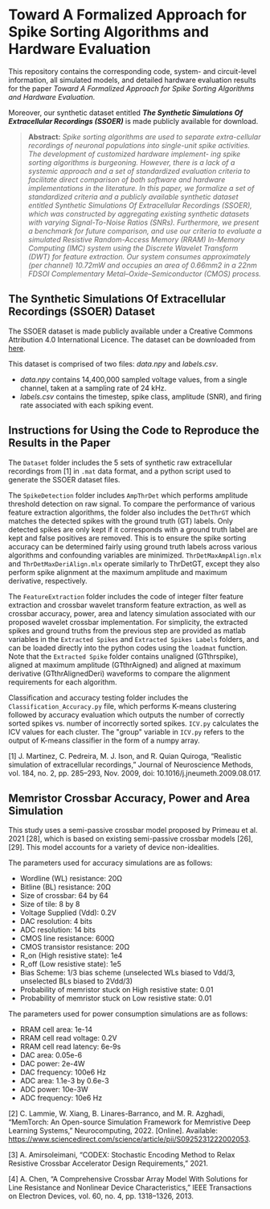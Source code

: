 # Toward A Formalized Approach for Spike Sorting Algorithms and Hardware Evaluation

This repository contains the corresponding code, system- and circuit-level information, all simulated models, and detailed hardware evaluation results for the paper *Toward A Formalized Approach for Spike Sorting Algorithms and Hardware Evaluation.*

Moreover, our synthetic dataset entitled ***The Synthetic Simulations Of Extracellular Recordings (SSOER)*** is made publicly available for download.

>
> **Abstract:** _Spike sorting algorithms are used to separate extra-cellular recordings of neuronal populations into single-unit spike
activities. The development of customized hardware implement- ing spike sorting algorithms is burgeoning. However, there is a lack of a systemic approach and a set of standardized evaluation criteria to facilitate direct comparison of both software and hardware implementations in the literature. In this paper, we formalize a set of standardized criteria and a publicly available synthetic dataset entitled Synthetic Simulations Of Extracellular Recordings (SSOER), which was constructed by aggregating existing synthetic datasets with varying Signal-To-Noise Ratios (SNRs). Furthermore, we present a benchmark for future comparison, and use our criteria to evaluate a simulated Resistive Random-Access Memory (RRAM) In-Memory Computing (IMC) system using the Discrete Wavelet Transform (DWT) for feature extraction. Our system consumes approximately (per channel) 10.72mW and occupies an area of 0.66mm2 in a 22nm FDSOI Complementary Metal–Oxide–Semiconductor (CMOS) process._

## The Synthetic Simulations Of Extracellular Recordings (SSOER) Dataset
The SSOER dataset is made publicly available under a Creative Commons Attribution 4.0 International Licence.
The dataset can be downloaded from [here](TBD).

This dataset is comprised of two files: *data.npy* and *labels.csv*.

* *data.npy* contains 14,400,000 sampled voltage values, from a single channel, taken at a sampling rate of 24 kHz. 
* *labels.csv* contains the timestep, spike class, amplitude (SNR), and firing rate associated with each spiking event.

## Instructions for Using the Code to Reproduce the Results in the Paper
The `Dataset` folder includes the 5 sets of synthetic raw extracellular recordings from [1] in `.mat` data format, and a python script used to generate the SSOER dataset files.


The `SpikeDetection` folder includes `AmpThrDet` which performs amplitude threshold detection on raw signal. To compare the performance of various feature extraction algorithms, the folder also includes the `DetThrGT` which matches the detected spikes with the ground truth (GT) labels. Only detected spikes are only kept if it corresponds with a ground truth label are kept and false positives are removed. This is to ensure the spike sorting accuracy can be determined fairly using ground truth labels across various algorithms and confounding variables are minimized. `ThrDetMaxAmpAlign.mlx` and `ThrDetMaxDeriAlign.mlx` operate similarly to ThrDetGT, except they also perform spike alignment at the maximum amplitude and maximum derivative, respectively.

The `FeatureExtraction` folder includes the code of integer filter feature extraction and crossbar wavelet transform feature extraction, as well as crossbar accuracy, power, area and latency simulation associated with our proposed wavelet crossbar implementation. For simplicity, the extracted spikes and ground truths from the previous step are provided as matlab variables in the `Extracted Spikes` and `Extracted Spikes Labels` folders, and can be loaded directly into the python codes using the `loadmat` function. Note that the `Extracted Spike` folder contains unaligned (GTthrspike), aligned at maximum amplitude (GTthrAigned) and aligned at maximum derivative (GTthrAlignedDeri) waveforms to compare the alignment requirements for each algorithm.

Classification and accuracy testing folder includes the `Classification_Accuracy.py` file, which performs K-means clustering followed by accuracy evaluation which outputs the number of correctly sorted spikes vs. number of incorrectly sorted spikes. `ICV.py` calculates the ICV values for each cluster. The "group" variable in `ICV.py` refers to the output of K-means classifier in the form of a numpy array.

[1] J. Martinez, C. Pedreira, M. J. Ison, and R. Quian Quiroga, “Realistic simulation of extracellular recordings,” Journal of Neuroscience Methods, vol. 184, no. 2, pp. 285–293, Nov. 2009, doi: 10.1016/j.jneumeth.2009.08.017.

## Memristor Crossbar Accuracy, Power and Area Simulation 
This study uses a semi-passive crossbar model proposed by Primeau et al. 2021 [28], which is based on existing semi-passive crossbar models [26], [29]. This model accounts for a variety of device non-idealities.

The parameters used for accuracy simulations are as follows: 
- Wordline (WL) resistance: 20Ω
- Bitline (BL) resistance: 20Ω
- Size of crossbar: 64 by 64
- Size of tile: 8 by 8 
- Voltage Supplied (Vdd): 0.2V
- DAC resolution: 4 bits
- ADC resolution: 14 bits 
- CMOS line resistance: 600Ω
- CMOS transistor resistance: 20Ω
- R_on (High resistive state): 1e4 
- R_off (Low resistive state): 1e5 
- Bias Scheme: 1/3 bias scheme (unselected WLs biased to Vdd/3, unselected BLs biased to 2Vdd/3)
- Probability of memristor stuck on High resistive state: 0.01
- Probability of memristor stuck on Low resistive state: 0.01

The parameters used for power consumption simulations are as follows:
- RRAM cell area: 1e-14
- RRAM cell read voltage: 0.2V
- RRAM cell read latency: 6e-9s 
- DAC area: 0.05e-6
- DAC power: 2e-4W
- DAC frequency: 100e6 Hz
- ADC area: 1.1e-3 by 0.6e-3
- ADC power: 10e-3W
- ADC frequency: 10e6 Hz

[2] C. Lammie, W. Xiang, B. Linares-Barranco, and M. R. Azghadi, “MemTorch: An Open-source Simulation Framework for Memristive Deep Learning Systems,” Neurocomputing, 2022. [Online]. Available: https://www.sciencedirect.com/science/article/pii/S0925231222002053.

[3] A. Amirsoleimani, “CODEX: Stochastic Encoding Method to Relax Resistive Crossbar Accelerator Design Requirements,” 2021.

[4] A. Chen, “A Comprehensive Crossbar Array Model With Solutions for Line Resistance and Nonlinear Device Characteristics,” IEEE Transactions on Electron Devices, vol. 60, no. 4, pp. 1318–1326, 2013.

